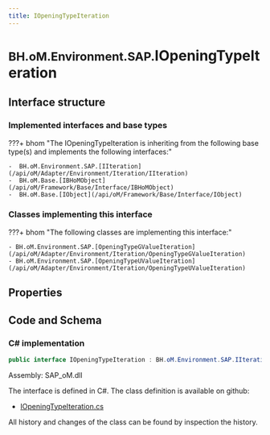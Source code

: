 ```yaml
---
title: IOpeningTypeIteration
---
```


# <small>BH.oM.Environment.SAP.</small>**IOpeningTypeIteration**



## Interface structure

### Implemented interfaces and base types

???+ bhom "The IOpeningTypeIteration is inheriting from the following base type(s) and implements the following interfaces:"

    -  BH.oM.Environment.SAP.[IIteration](/api/oM/Adapter/Environment/Iteration/IIteration)
    -  BH.oM.Base.[IBHoMObject](/api/oM/Framework/Base/Interface/IBHoMObject)
    -  BH.oM.Base.[IObject](/api/oM/Framework/Base/Interface/IObject)


### Classes implementing this interface

???+ bhom "The following classes are implementing this interface:"

    - BH.oM.Environment.SAP.[OpeningTypeGValueIteration](/api/oM/Adapter/Environment/Iteration/OpeningTypeGValueIteration)
    - BH.oM.Environment.SAP.[OpeningTypeUValueIteration](/api/oM/Adapter/Environment/Iteration/OpeningTypeUValueIteration)


## Properties

## Code and Schema

### C# implementation

``` C# title="C#"
public interface IOpeningTypeIteration : BH.oM.Environment.SAP.IIteration, BH.oM.Base.IBHoMObject, BH.oM.Base.IObject
```

Assembly: SAP_oM.dll

The interface is defined in C#. The class definition is available on github:

- [IOpeningTypeIteration.cs](https://github.com/BHoM/SAP_Toolkit/blob/develop/SAP_oM/Iteration\IOpeningTypeIteration.cs)

All history and changes of the class can be found by inspection the history.
